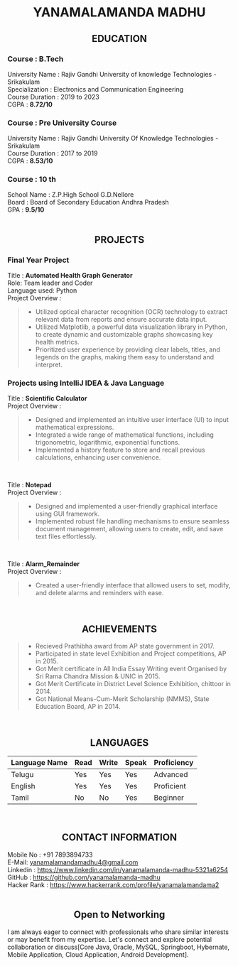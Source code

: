 # <div align="center"> YANAMALAMANDA MADHU </div>  

## <div align="center"> EDUCATION  </div>     
### Course : B.Tech</br>
University Name : Rajiv Gandhi University of knowledge Technologies - Srikakulam </br>
Specialization : Electronics and Communication Engineering </br>
Course Duration : 2019 to 2023 </br>
CGPA : <b>8.72/10 </b> </br>
### Course : Pre University Course </br>
University Name : Rajiv Gandhi University Of Knowledge Technologies - Srikakulam </br>
Course Duration : 2017 to 2019 </br>
CGPA : <b>8.53/10</b> </br>
### Course : 10 th
School Name : Z.P.High School G.D.Nellore </br>
Board : Board of Secondary Education Andhra Pradesh </br>
GPA : <b>9.5/10</b> </br>
</br>

## <div align="center"> PROJECTS</div>
### Final Year Project
Title : <b>Automated Health Graph Generator</b> </br>
Role: Team leader and Coder </br>
Language used: Python </br>
Project Overview :
> - Utilized optical character recognition (OCR) technology to extract relevant data from reports and ensure accurate data input.
> - Utilized Matplotlib, a powerful data visualization library in Python, to create dynamic and customizable graphs showcasing key health metrics.
> - Prioritized user experience by providing clear labels, titles, and legends on the graphs, making them easy to understand and interpret.

### Projects using IntelliJ IDEA & Java Language 
Title : <b>Scientific Calculator </b></br>
Project Overview : 
> - Designed and implemented an intuitive user interface (UI) to input mathematical expressions.
> - Integrated a wide range of mathematical functions, including trigonometric, logarithmic, exponential functions.
> - Implemented a history feature to store and recall previous calculations, enhancing user convenience.</br>
</br>

Title : <b>Notepad</b></br>
Project Overview :
> - Designed and implemented a user-friendly graphical interface using GUI framework.
> - Implemented robust file handling mechanisms to ensure seamless document management, allowing users to create, edit, and save text files effortlessly.</br>
</br>

Title : <b>Alarm_Remainder</b></br>
Project Overview :
> - Created a user-friendly interface that allowed users to set, modify, and delete alarms and reminders with ease.</br>
</br>

## <div align="center"> ACHIEVEMENTS </div>
> - Recieved Prathibha award from AP state government in 2017.
> - Participated in state level Exhibition and Project competitions, AP in 2015.
> - Got Merit certificate in All India Essay Writing event Organised by Sri Rama Chandra Mission & UNIC in 2015.
> - Got Merit Certificate in District Level Science Exhibition, chittoor in 2014.
> - Got National Means-Cum-Merit Scholarship (NMMS), State Education Board, AP in 2014.
</br>

## <div align="center"> LANGUAGES </div>

| Language Name | Read | Write | Speak | Proficiency |
|---------------|------|-------|-------|-------------|
| Telugu |Yes|Yes|Yes|Advanced|
|English| Yes|Yes|Yes|Proficient|
|Tamil|No|No|Yes|Beginner|
</br>

## <div align="center"> CONTACT INFORMATION </div>
Mobile No : +91 7893894733</br>
E-Mail: yanamalamandamadhu4@gmail.com</br>
Linkedin : https://www.linkedin.com/in/yanamalamanda-madhu-5321a6254</br>
GitHub : https://github.com/yanamalamanda-madhu</br>
Hacker Rank : https://www.hackerrank.com/profile/yanamalamandama2 </br>
</br>

## <div align="center"> Open to Networking </div>
I am always eager to connect with professionals who share similar interests or may benefit from my expertise. Let's connect and explore potential collaboration or discuss[Core Java, Oracle, MySQL, Springboot, Hybernate, Mobile Application, Cloud Application, Android Development].
